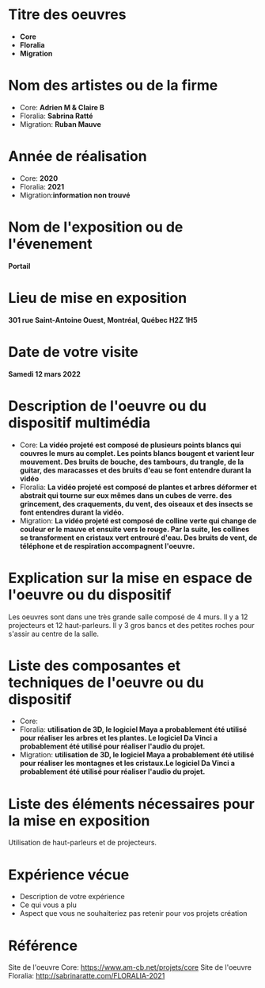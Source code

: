 # Titre des oeuvres
- **Core**
- **Floralia**
- **Migration**
# Nom des artistes ou de la firme
- Core: **Adrien M & Claire B**
- Floralia: **Sabrina Ratté**
- Migration: **Ruban Mauve** 
# Année de réalisation
- Core: **2020**
- Floralia: **2021**
- Migration:**information non trouvé**
# Nom de l'exposition ou de l'évenement
**Portail**
# Lieu de mise en exposition
**301 rue Saint-Antoine Ouest, Montréal, Québec H2Z 1H5**
# Date de votre visite
**Samedi 12 mars 2022**
# Description de l'oeuvre ou du dispositif multimédia
- Core: **La vidéo projeté est composé de plusieurs points blancs qui couvres le murs au complet. Les points blancs bougent et varient leur mouvement. Des bruits de bouche, des tambours, du trangle, de la guitar, des maracasses et des bruits d'eau se font entendre durant la vidéo**
- Floralia: **La vidéo projeté est composé de plantes et arbres déformer et abstrait qui tourne sur eux mêmes dans un cubes de verre. des grincement, des craquements, du vent, des oiseaux et des insects se font entendres durant la vidéo.**
- Migration: **La vidéo projeté est composé de colline verte qui change de couleur er le mauve et ensuite vers le rouge. Par la suite, les collines se transforment en cristaux vert entrouré d'eau. Des bruits de vent, de téléphone et de respiration accompagnent l'oeuvre.**
# Explication sur la mise en espace de l'oeuvre ou du dispositif
Les oeuvres sont dans une très grande salle composé de 4 murs. Il y a 12 projecteurs et 12 haut-parleurs. Il y 3 gros bancs et des petites roches pour s'assir au centre de la salle.
# Liste des composantes et techniques de l'oeuvre ou du dispositif
- Core: 
- Floralia: **utilisation de 3D, le logiciel Maya a probablement été utilisé pour réaliser les arbres et les plantes. Le logiciel Da Vinci a probablement été utilisé pour réaliser l'audio du projet.**
- Migration: **utilisation de 3D, le logiciel Maya a probablement été utilisé pour réaliser les montagnes et les cristaux.Le logiciel Da Vinci a probablement été utilisé pour réaliser l'audio du projet.**
# Liste des éléments nécessaires pour la mise en exposition
Utilisation de haut-parleurs et de projecteurs.
# Expérience vécue
- Description de votre expérience
- Ce qui vous a plu
- Aspect que vous ne souhaiteriez pas retenir pour vos projets création
# Référence
Site de l'oeuvre Core: https://www.am-cb.net/projets/core
Site de l'oeuvre Floralia: http://sabrinaratte.com/FLORALIA-2021
